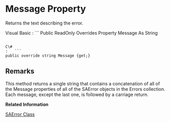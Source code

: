 <!-- loio3c1931a16c5f10148629f1919503091e -->

# Message Property

Returns the text describing the error.



Visual Basic
:   ```
Public ReadOnly Overrides Property Message As String
```

C\#
:   ```
public override string Message {get;}
```



## Remarks

This method returns a single string that contains a concatenation of all of the Message properties of all of the SAError objects in the Errors collection. Each message, except the last one, is followed by a carriage return.

**Related Information**  


[SAError Class](saerror-class-3c18a7f.md "Collects information relevant to a warning or error returned by the data source.")

